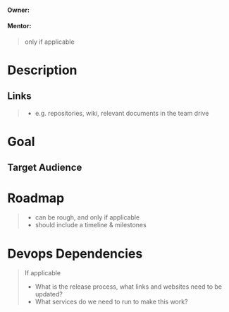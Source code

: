 #### Owner:

#### Mentor:
> only if applicable

# Description

## Links
> + e.g. repositories, wiki, relevant documents in the team drive

# Goal

## Target Audience

# Roadmap
> + can be rough, and only if applicable
> + should include a timeline & milestones

# Devops Dependencies
> If applicable
> * What is the release process, what links and websites need to be updated?
> * What services do we need to run to make this work?
